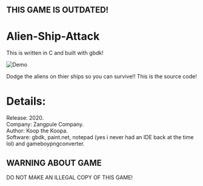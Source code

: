## THIS GAME IS OUTDATED!
# Alien-Ship-Attack
This is written in C and built with gbdk!

![Demo](./README_FILES/DEMO.GIF)

Dodge the aliens on thier ships so you can survive!!
This is the source code!

# Details:

Release: 2020.  
Company: Zangpule Company.  
Author: Koop the Koopa.  
Software: gbdk, paint.net, notepad (yes i never had an IDE back at the time lol) and gameboypngconverter.  

## WARNING ABOUT GAME

DO NOT MAKE AN ILLEGAL COPY OF THIS GAME!
